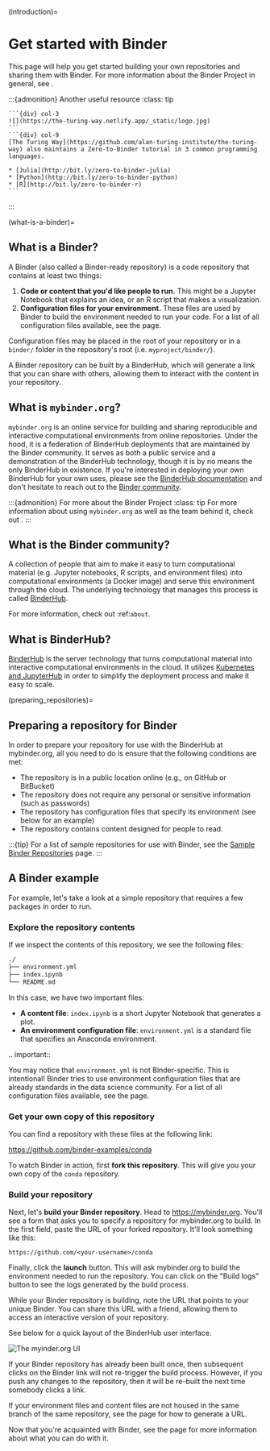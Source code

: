 (introduction)=
# Get started with Binder

This page will help you get started building your own repositories and sharing them with Binder. For more information about the Binder Project in general, see [](../about/about).

:::{admonition} Another useful resource
:class: tip

````{div} row
```{div} col-3
![](https://the-turing-way.netlify.app/_static/logo.jpg)
```
```{div} col-9
[The Turing Way](https://github.com/alan-turing-institute/the-turing-way) also maintains a Zero-to-Binder tutorial in 3 common programming languages.

* [Julia](http://bit.ly/zero-to-binder-julia)
* [Python](http://bit.ly/zero-to-binder-python)
* [R](http://bit.ly/zero-to-binder-r)
```
````
:::

(what-is-a-binder)=

## What is a Binder?

A Binder (also called a Binder-ready repository) is a code repository that
contains at least two things:

1. **Code or content that you'd like people to run.** This might be a
   Jupyter Notebook that explains an idea, or an R script that makes a
   visualization.
2. **Configuration files for your environment.** These files are used
   by Binder to build the environment needed to run your code.
   For a list of all configuration files available, see the
   [](config-files) page.

Configuration files may be placed in the root of
your repository or in a `binder/` folder in the repository's root
(i.e. `myproject/binder/`).

A Binder repository can be built by a BinderHub, which will generate a
link that you can share with others, allowing them to interact with the
content in your repository.


## What is `mybinder.org`?

`mybinder.org` is an online service for building and sharing reproducible and interactive
computational environments from online repositories. Under the hood, it is a
federation of BinderHub deployments that are maintained by the
Binder community. It serves as both a public service and a demonstration
of the BinderHub technology, though it is by no means the only BinderHub
in existence. If you're interested in deploying your own BinderHub for your
own uses, please see the [BinderHub documentation][BinderHub]
and don't hesitate to reach out to the [Binder community](https://gitter.im/jupyterhub/binder).

:::{admonition} For more about the Binder Project
:class: tip
For more information about using `mybinder.org` as well as the team behind it,
check out [](about).
:::

## What is the Binder community?

A collection of people that aim to make it easy to turn
computational material (e.g. Jupyter notebooks, R scripts, and environment
files) into computational environments (a Docker image) and serve this
environment through the cloud. The underlying technology that manages this
process is called [BinderHub][BinderHub].

For more information, check out :ref:`about`.

## What is BinderHub?

[BinderHub][BinderHub] is the server technology that
turns computational material into
interactive computational environments in the cloud. It utilizes
[Kubernetes and JupyterHub](https://z2jh.jupyter.org) in order to
simplify the deployment process and make it easy to scale.

(preparing_repositories)=

## Preparing a repository for Binder

In order to prepare your repository for use with the BinderHub
at mybinder.org, all you
need to do is ensure that the following conditions are met:

* The repository is in a public location online (e.g., on GitHub or BitBucket)
* The repository does not require any personal or sensitive information
  (such as passwords)
* The repository has configuration files that specify its environment
  (see below for an example)
* The repository contains content designed for people to read.

:::{tip}
For a list of sample repositories for use with Binder, see the
[Sample Binder Repositories](examples/sample_repos) page.
:::

## A Binder example

For example, let's take a look at a simple repository that requires a
few packages in order to run.

### Explore the repository contents

If we inspect the contents of this repository,
we see the following files:

```bash
./
├── environment.yml
├── index.ipynb
└── README.md
```

In this case, we have two important files:

* **A content file**: `index.ipynb` is a short Jupyter Notebook that
  generates a plot.
* **An environment configuration file**: `environment.yml` is a standard
  file that specifies an Anaconda environment.

.. important::

   You may notice that `environment.yml` is not Binder-specific. This is
   intentional! Binder tries to use environment configuration files that are
   already standards in the data science community. For a list of all
   configuration files available, see the [](config-files) page.

### Get your own copy of this repository

You can find a repository with these files at the following link:

<https://github.com/binder-examples/conda>

To watch Binder in action, first **fork this repository**. This will
give you your own copy of the `conda` repository.

### Build your repository

Next, let's **build your Binder repository**. Head to <https://mybinder.org>.
You'll see a form that asks you to specify a repository for mybinder.org to
build. In the first field, paste the URL of your forked repository. It'll look
something like this:

```
https://github.com/<your-username>/conda
```

Finally, click the **launch** button. This will ask mybinder.org to
build the environment needed to run the repository. You can click on the
"Build logs" button to see the logs generated by the build process.

While your Binder repository is building, note the URL that points to your unique Binder.
You can share this URL with a friend, allowing them to access an interactive
version of your repository.

See below for a quick layout of the BinderHub user interface.

![The myinder.org UI](_static/images/mybinder-ui-start.png)

If your Binder repository has already been built once, then subsequent clicks on
the Binder link will not re-trigger the build process. However, if you
push any changes to the repository, then it will be re-built the next time
somebody clicks a link.

If your environment files and content files are not housed in the same branch of the same repository, see the [](external_binder_setup) page for how to generate a URL.

Now that you're acquainted with Binder, see the [](using-binder) page
for more information about what you can do with it.

[BinderHub]: https://binderhub.readthedocs.io/en/latest
